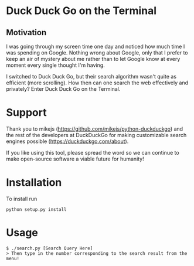 # Duck Duck Go on the Terminal

## Motivation
I was going through my screen time one day and noticed how much time I was spending on Google.  Nothing wrong about Google, only that I prefer to keep an air of mystery about me rather than to let Google know at every moment every single thought I'm having.

I switched to Duck Duck Go, but their search algorithm wasn't quite as efficient (more scrolling).  How then can one search the web effectively and privately?  Enter Duck Duck Go on the Terminal.

# Support

Thank you to mikejs (https://github.com/mikejs/python-duckduckgo) and the rest of the developers at DuckDuckGo for making customizable search engines possible (https://duckduckgo.com/about).

If you like using this tool, please spread the word so we can continue to make open-source software a viable future for humanity!

# Installation

To install run
```
python setup.py install
```

# Usage
```
$ ./search.py [Search Query Here]
> Then type in the number corresponding to the search result from the menu!
```
